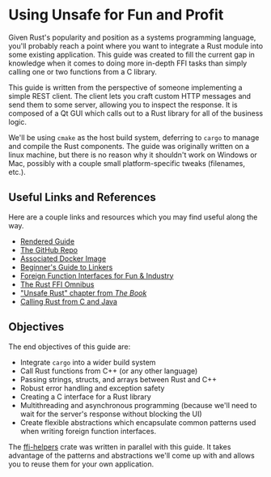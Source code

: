 # Using Unsafe for Fun and Profit

Given Rust's popularity and position as a systems programming language,
you'll probably reach a point where you want to integrate a Rust module into
some existing application. This guide was created to fill the current gap in
knowledge when it comes to doing more in-depth FFI tasks than simply calling
one or two functions from a C library.

This guide is written from the perspective of someone implementing a simple REST
client. The client lets you craft custom HTTP messages and send them to some 
server, allowing you to inspect the response. It is composed of a Qt GUI which
calls out to a Rust library for all of the business logic.

We'll be using `cmake` as the host build system, deferring to `cargo` to
manage and compile the Rust components. The guide was originally written on a 
linux machine, but there is no reason why it shouldn't work on Windows or Mac, 
possibly with a couple small platform-specific tweaks (filenames, etc.).


## Useful Links and References

Here are a couple links and resources which you may find useful along the way. 

- [Rendered Guide](https://michael-f-bryan.github.io/rust-ffi-guide/)
- [The GitHub Repo](https://github.com/Michael-F-Bryan/rust-ffi-guide)
- [Associated Docker Image](https://hub.docker.com/r/michaelfbryan/ffi-guide/)
- [Beginner's Guide to Linkers](http://www.lurklurk.org/linkers/linkers.html)
- [Foreign Function Interfaces for Fun & Industry](https://spin.atomicobject.com/2013/02/15/ffi-foreign-function-interfaces/)
- [The Rust FFI Omnibus](http://jakegoulding.com/rust-ffi-omnibus/)
- ["Unsafe Rust" chapter from *The Book*](https://doc.rust-lang.org/book/second-edition/ch19-01-unsafe-rust.html)
- [Calling Rust from C and Java](https://speakerdeck.com/dbrgn/calling-rust-from-c-and-java)


## Objectives

The end objectives of this guide are:

- Integrate `cargo` into a wider build system
- Call Rust functions from C++ (or any other language)
- Passing strings, structs, and arrays between Rust and C++
- Robust error handling and exception safety
- Creating a C interface for a Rust library
- Multithreading and asynchronous programming (because we'll need to wait for
  the server's response without blocking the UI)
- Create flexible abstractions which encapsulate common patterns used when 
  writing foreign function interfaces.

The [ffi-helpers] crate was written in parallel with this guide. It takes
advantage of the patterns and abstractions we'll come up with and allows you
to reuse them for your own application.


[ffi-helpers]: https://github.com/Michael-F-Bryan/ffi-helpers